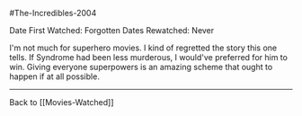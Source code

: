 #The-Incredibles-2004

Date First Watched:  Forgotten
Dates Rewatched:  Never

I'm not much for superhero movies.  I kind of regretted the story this one tells.  If Syndrome had been less murderous, I would've preferred for him to win.  Giving everyone superpowers is an amazing scheme that ought to happen if at all possible.

---
Back to [[Movies-Watched]]
